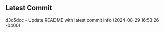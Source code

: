 
## Latest Commit
d3d5dcc - Update README with latest commit info (2024-08-29 16:53:26 -0400) <Yunxi-Zhou>
